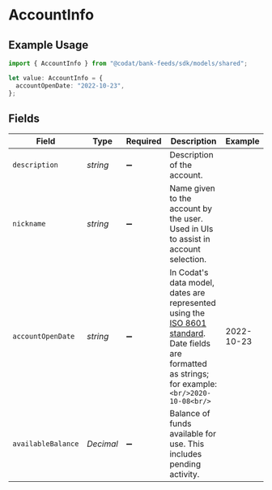 # AccountInfo

## Example Usage

```typescript
import { AccountInfo } from "@codat/bank-feeds/sdk/models/shared";

let value: AccountInfo = {
  accountOpenDate: "2022-10-23",
};
```

## Fields

| Field                                                                                                                                                                                                                                 | Type                                                                                                                                                                                                                                  | Required                                                                                                                                                                                                                              | Description                                                                                                                                                                                                                           | Example                                                                                                                                                                                                                               |
| ------------------------------------------------------------------------------------------------------------------------------------------------------------------------------------------------------------------------------------- | ------------------------------------------------------------------------------------------------------------------------------------------------------------------------------------------------------------------------------------- | ------------------------------------------------------------------------------------------------------------------------------------------------------------------------------------------------------------------------------------- | ------------------------------------------------------------------------------------------------------------------------------------------------------------------------------------------------------------------------------------- | ------------------------------------------------------------------------------------------------------------------------------------------------------------------------------------------------------------------------------------- |
| `description`                                                                                                                                                                                                                         | *string*                                                                                                                                                                                                                              | :heavy_minus_sign:                                                                                                                                                                                                                    | Description of the account.                                                                                                                                                                                                           |                                                                                                                                                                                                                                       |
| `nickname`                                                                                                                                                                                                                            | *string*                                                                                                                                                                                                                              | :heavy_minus_sign:                                                                                                                                                                                                                    | Name given to the account by the user. Used in UIs to assist in account selection.                                                                                                                                                    |                                                                                                                                                                                                                                       |
| `accountOpenDate`                                                                                                                                                                                                                     | *string*                                                                                                                                                                                                                              | :heavy_minus_sign:                                                                                                                                                                                                                    | In Codat's data model, dates are represented using the <a class="external" href="https://en.wikipedia.org/wiki/ISO_8601" target="_blank">ISO 8601 standard</a>. Date fields are formatted as strings; for example:<br/>```<br/>2020-10-08<br/>``` | 2022-10-23                                                                                                                                                                                                                            |
| `availableBalance`                                                                                                                                                                                                                    | *Decimal*                                                                                                                                                                                                                             | :heavy_minus_sign:                                                                                                                                                                                                                    | Balance of funds available for use. This includes pending activity.                                                                                                                                                                   |                                                                                                                                                                                                                                       |